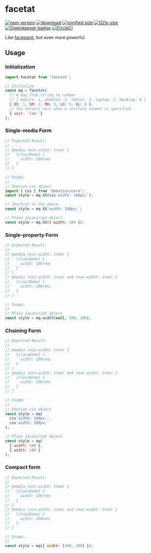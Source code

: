 # facetat

[![npm version](https://badge.fury.io/js/facetat.svg)](https://badge.fury.io/js/facetat) [![download](https://badgen.net/npm/dm/facetat)](https://badgen.net/npm/dm/facetat) [![minified size](https://badgen.net/bundlephobia/min/facetat)](https://badgen.net/bundlephobia/min/facetat) [![GZip size](https://badgen.net/bundlephobia/minzip/facetat)](https://badgen.net/bundlephobia/minzip/facetat) [![Greenkeeper badge](https://badges.greenkeeper.io/billykwok/facetat.svg)](https://greenkeeper.io/) [![CircleCI](https://circleci.com/gh/billykwok/facetat/tree/master.svg?style=svg)](https://circleci.com/gh/billykwok/facetat/tree/master)

Like [facepaint](https://github.com/emotion-js/facepaint), but even more powerful.

## Usage

### Initialization

```javascript
import facetat from 'facetat';

// Initialize
const mq = facetat(
  // A map from string to number
  // { mobile: 1, phablet: 2, tablet: 3, laptop: 5, desktop: 6 }
  { XS: 1, SM: 2, MD: 3, LG: 5, XL: 6 },
  // The default unit when a unitless number is specified
  { unit: 'rem' }
);
```

### Single-media Form

```javascript
// Expected Result:
//
// @media (min-width: 1rem) {
//   [className] {
//     width: 100rem;
//   }
// }

// Usage:
//
// Emotion css object
import { css } from '@emotion/core';
const style = mq.XS(css`width: 100px;`);

// Shortcut of the above
const style = mq.XS`width: 100px;`;

// Plain Javascript object
const style = mq.XS({ width: 100 });
```

### Single-property Form

```javascript
// Expected Result:
//
// @media (min-width: 1rem) {
//   [className] {
//     width: 100rem;
//   }
// }
// @media (min-width: 1rem) and (max-width: 2rem) {
//   [className] {
//     width: 200rem;
//   }
// }

// Usage:
//
// Plain Javascript object
const style = mq.width(null, 100, 200);
```

### Chaining Form

```javascript
// Expected Result:
//
// @media (min-width: 1rem) {
//   [className] {
//     width: 100rem;
//   }
// }
// @media (min-width: 1rem) and (max-width: 2rem) {
//   [className] {
//     width: 200rem;
//   }
// }

// Usage:
//
// Emotion css object
const style = mq(
  css`width: 100px;`,
  css`width: 200px;`
);

// Plain Javascript object
const style = mq(
  { width: 100 },
  { width: 200 }
);
```

### Compact form

```javascript
// Expected Result:
//
// @media (min-width: 1rem) {
//   [className] {
//     width: 100rem;
//   }
// }
// @media (min-width: 1rem) and (max-width: 2rem) {
//   [className] {
//     width: 200rem;
//   }
// }

// Usage:
//
const style = mq({ width: [100, 200] });
```
